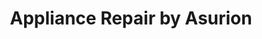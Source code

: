---
title: "Appliance Repair by Asurion"
url: /houston/appliance-repair-by-asurion-milam-street/
shop: appliance
---